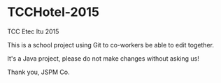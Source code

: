 # TCCHotel-2015
TCC Etec Itu 2015


This is a school project using Git to co-workers be able to edit together.

It's a Java project, please do not make changes without asking us!

Thank you, JSPM Co.
